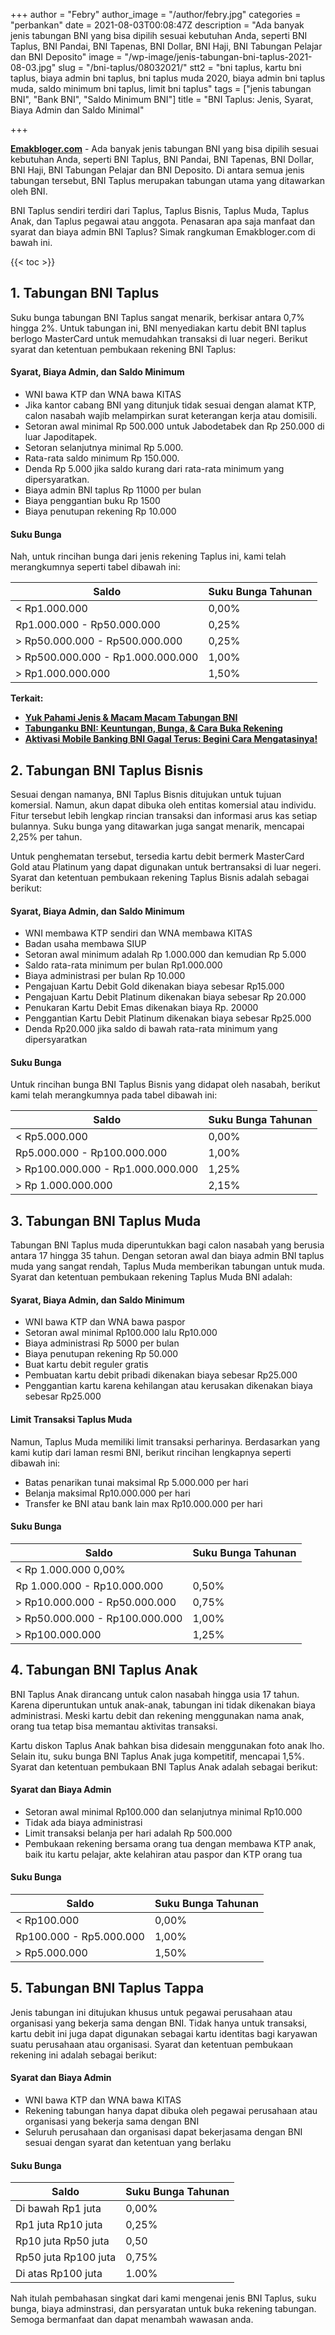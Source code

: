 +++
author = "Febry"
author_image = "/author/febry.jpg"
categories = "perbankan"
date = 2021-08-03T00:08:47Z
description = "Ada banyak jenis tabungan BNI yang bisa dipilih sesuai kebutuhan Anda, seperti BNI Taplus, BNI Pandai, BNI Tapenas, BNI Dollar, BNI Haji, BNI Tabungan Pelajar dan BNI Deposito"
image = "/wp-image/jenis-tabungan-bni-taplus-2021-08-03.jpg"
slug = "/bni-taplus/08032021/"
stt2 = "bni taplus, kartu bni taplus, biaya admin bni taplus, bni taplus muda 2020, biaya admin bni taplus muda, saldo minimum bni taplus, limit bni taplus"
tags = ["jenis tabungan BNI", "Bank BNI", "Saldo Minimum BNI"]
title = "BNI Taplus: Jenis, Syarat, Biaya Admin dan Saldo Minimal"

+++

[**Emakbloger.com**](/) - Ada banyak jenis tabungan BNI yang bisa dipilih sesuai kebutuhan Anda, seperti BNI Taplus, BNI Pandai, BNI Tapenas, BNI Dollar, BNI Haji, BNI Tabungan Pelajar dan BNI Deposito. Di antara semua jenis tabungan tersebut, BNI Taplus merupakan tabungan utama yang ditawarkan oleh BNI.

BNI Taplus sendiri terdiri dari Taplus, Taplus Bisnis, Taplus Muda, Taplus Anak, dan Taplus pegawai atau anggota. Penasaran apa saja manfaat dan syarat dan biaya admin BNI Taplus? Simak rangkuman Emakbloger.com di bawah ini.

{{< toc >}}

## 1. Tabungan BNI Taplus

Suku bunga tabungan BNI Taplus sangat menarik, berkisar antara 0,7% hingga 2%. Untuk tabungan ini, BNI menyediakan kartu debit BNI taplus berlogo MasterCard untuk memudahkan transaksi di luar negeri. Berikut syarat dan ketentuan pembukaan rekening BNI Taplus:

#### Syarat, Biaya Admin, dan Saldo Minimum

- WNI bawa KTP dan WNA bawa KITAS
- Jika kantor cabang BNI yang ditunjuk tidak sesuai dengan alamat KTP, calon nasabah wajib melampirkan surat keterangan kerja atau domisili.
- Setoran awal minimal Rp 500.000 untuk Jabodetabek dan Rp 250.000 di luar Japoditapek.
- Setoran selanjutnya minimal Rp 5.000.
- Rata-rata saldo minimum Rp 150.000.
- Denda Rp 5.000 jika saldo kurang dari rata-rata minimum yang dipersyaratkan.
- Biaya admin BNI taplus Rp 11000 per bulan
- Biaya penggantian buku Rp 1500
- Biaya penutupan rekening Rp 10.000

#### Suku Bunga

Nah, untuk rincihan bunga dari jenis rekening Taplus ini, kami telah merangkumnya seperti tabel dibawah ini:

| Saldo                             | Suku Bunga Tahunan |
| --------------------------------- | ------------------ |
| < Rp1.000.000                     | 0,00%              |
| Rp1.000.000 - Rp50.000.000        | 0,25%              |
| > Rp50.000.000 - Rp500.000.000    | 0,25%              |
| > Rp500.000.000 - Rp1.000.000.000 | 1,00%              |
| > Rp1.000.000.000                 | 1,50%              |

**Terkait:**

- [**Yuk Pahami Jenis & Macam Macam Tabungan BNI**](https://www.emakbloger.com/macam-macam-tabungan-bni/08012021/)
- [**Tabunganku BNI: Keuntungan, Bunga, & Cara Buka Rekening**](https://www.emakbloger.com/07232021/tabunganku-bni/)
- [**Aktivasi Mobile Banking BNI Gagal Terus: Begini Cara Mengatasinya!**](https://www.emakbloger.com/aktivasi-mobile-banking-bni-gagal-terus/08012021/)

## 2. Tabungan BNI Taplus Bisnis

Sesuai dengan namanya, BNI Taplus Bisnis ditujukan untuk tujuan komersial. Namun, akun dapat dibuka oleh entitas komersial atau individu. Fitur tersebut lebih lengkap rincian transaksi dan informasi arus kas setiap bulannya. Suku bunga yang ditawarkan juga sangat menarik, mencapai 2,25% per tahun.

Untuk penghematan tersebut, tersedia kartu debit bermerk MasterCard Gold atau Platinum yang dapat digunakan untuk bertransaksi di luar negeri. Syarat dan ketentuan pembukaan rekening Taplus Bisnis adalah sebagai berikut:

#### Syarat, Biaya Admin, dan Saldo Minimum

- WNI membawa KTP sendiri dan WNA membawa KITAS
- Badan usaha membawa SIUP
- Setoran awal minimum adalah Rp 1.000.000 dan kemudian Rp 5.000
- Saldo rata-rata minimum per bulan Rp1.000.000
- Biaya administrasi per bulan Rp 10.000
- Pengajuan Kartu Debit Gold dikenakan biaya sebesar Rp15.000
- Pengajuan Kartu Debit Platinum dikenakan biaya sebesar Rp 20.000
- Penukaran Kartu Debit Emas dikenakan biaya Rp. 20000
- Penggantian Kartu Debit Platinum dikenakan biaya sebesar Rp25.000
- Denda Rp20.000 jika saldo di bawah rata-rata minimum yang dipersyaratkan

#### Suku Bunga

Untuk rincihan bunga BNI Taplus Bisnis yang didapat oleh nasabah, berikut kami telah merangkumnya pada tabel dibawah ini:

| Saldo                             | Suku Bunga Tahunan |
| --------------------------------- | ------------------ |
| < Rp5.000.000                     | 0,00%              |
| Rp5.000.000 - Rp100.000.000       | 1,00%              |
| > Rp100.000.000 - Rp1.000.000.000 | 1,25%              |
| > Rp 1.000.000.000                | 2,15%              |

## 3. Tabungan BNI Taplus Muda

Tabungan BNI Taplus muda diperuntukkan bagi calon nasabah yang berusia antara 17 hingga 35 tahun. Dengan setoran awal dan biaya admin BNI taplus muda yang sangat rendah, Taplus Muda memberikan tabungan untuk muda. Syarat dan ketentuan pembukaan rekening Taplus Muda BNI adalah:

#### Syarat, Biaya Admin, dan Saldo Minimum

- WNI bawa KTP dan WNA bawa paspor
- Setoran awal minimal Rp100.000 lalu Rp10.000
- Biaya administrasi Rp 5000 per bulan
- Biaya penutupan rekening Rp 50.000
- Buat kartu debit reguler gratis
- Pembuatan kartu debit pribadi dikenakan biaya sebesar Rp25.000
- Penggantian kartu karena kehilangan atau kerusakan dikenakan biaya sebesar Rp25.000

#### Limit Transaksi Taplus Muda

Namun, Taplus Muda memiliki limit transaksi perharinya. Berdasarkan yang kami kutip dari laman resmi BNI, berikut rincihan lengkapnya seperti dibawah ini:

- Batas penarikan tunai maksimal Rp 5.000.000 per hari
- Belanja maksimal Rp10.000.000 per hari
- Transfer ke BNI atau bank lain max Rp10.000.000 per hari

#### Suku Bunga

| Saldo                          | Suku Bunga Tahunan |
| ------------------------------ | ------------------ |
| < Rp 1.000.000 0,00%           |                    |
| Rp 1.000.000 - Rp10.000.000    | 0,50%              |
| > Rp10.000.000 - Rp50.000.000  | 0,75%              |
| > Rp50.000.000 - Rp100.000.000 | 1,00%              |
| > Rp100.000.000                | 1,25%              |

## 4. Tabungan BNI Taplus Anak

BNI Taplus Anak dirancang untuk calon nasabah hingga usia 17 tahun. Karena diperuntukan untuk anak-anak, tabungan ini tidak dikenakan biaya administrasi. Meski kartu debit dan rekening menggunakan nama anak, orang tua tetap bisa memantau aktivitas transaksi.

Kartu diskon Taplus Anak bahkan bisa didesain menggunakan foto anak lho. Selain itu, suku bunga BNI Taplus Anak juga kompetitif, mencapai 1,5%. Syarat dan ketentuan pembukaan BNI Taplus Anak adalah sebagai berikut:

#### Syarat dan Biaya Admin

- Setoran awal minimal Rp100.000 dan selanjutnya minimal Rp10.000
- Tidak ada biaya administrasi
- Limit transaksi belanja per hari adalah Rp 500.000
- Pembukaan rekening bersama orang tua dengan membawa KTP anak, baik itu kartu pelajar, akte kelahiran atau paspor dan KTP orang tua

#### Suku Bunga

| Saldo                   | Suku Bunga Tahunan |
| ----------------------- | ------------------ |
| < Rp100.000             | 0,00%              |
| Rp100.000 - Rp5.000.000 | 1,00%              |
| > Rp5.000.000           | 1,50%              |

## 5. Tabungan BNI Taplus Tappa

Jenis tabungan ini ditujukan khusus untuk pegawai perusahaan atau organisasi yang bekerja sama dengan BNI. Tidak hanya untuk transaksi, kartu debit ini juga dapat digunakan sebagai kartu identitas bagi karyawan suatu perusahaan atau organisasi. Syarat dan ketentuan pembukaan rekening ini adalah sebagai berikut:

#### Syarat dan Biaya Admin

- WNI bawa KTP dan WNA bawa KITAS
- Rekening tabungan hanya dapat dibuka oleh pegawai perusahaan atau organisasi yang bekerja sama dengan BNI
- Seluruh perusahaan dan organisasi dapat bekerjasama dengan BNI sesuai dengan syarat dan ketentuan yang berlaku

#### Suku Bunga

| Saldo                | Suku Bunga Tahunan |
| -------------------- | ------------------ |
| Di bawah Rp1 juta    | 0,00%              |
| Rp1 juta Rp10 juta   | 0,25%              |
| Rp10 juta Rp50 juta  | 0,50               |
| Rp50 juta Rp100 juta | 0,75%              |
| Di atas Rp100 juta   | 1.00%              |

Nah itulah pembahasan singkat dari kami mengenai jenis BNI Taplus, suku bunga, biaya adminstrasi, dan persyaratan untuk buka rekening tabungan. Semoga bermanfaat dan dapat menambah wawasan anda.
